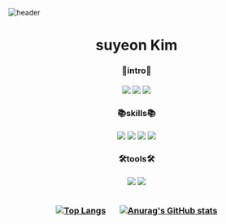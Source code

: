 ![header](https://capsule-render.vercel.app/api?type=wave&color=FDD7E4&height=200&section=header&text=%20&fontSize=폰트크기)
<h1 align="center">suyeon Kim</h1>

<h3 align = 'center'>🐣intro🐣 <br><br>
<a href=https://www.instagram.com/ssuyn__06/><img src="https://img.shields.io/badge/Instagram-E4405F?style=flat-square&logo=Instagram&logoColor=white"/></a>
<a href=https://velog.io/@suyeon_06><img src="https://img.shields.io/badge/Velog-20C997?style=flat-square&logo=Velog&logoColor=white"/></a>
<a href=https://www.notion.so/6908e7fdda4948b39153f9a60508c824?v=8339b97c65c5420e935cb1bd3d8f33fc><img src="https://img.shields.io/badge/Notion-000000?style=flat-square&logo=Notion&logoColor=white"/></a> <br>

<h3 align = 'center'>📚skills📚 <br><br>
<img src="https://img.shields.io/badge/Java-007396?style=flat-square&logo=Java&logoColor=white"/> 
<img src="https://img.shields.io/badge/C-A8B9CC?style=flat-square&logo=C&logoColor=white"/>
<img src="https://img.shields.io/badge/Css-1572B6?style=flat-square&logo=CSS3&logoColor=white"/>
<img src="https://img.shields.io/badge/Html-E34F26?style=flat-square&logo=HTML5&logoColor=white"/>  

<h3 align = 'center'>🛠tools🛠 <br><br>
<img src="https://img.shields.io/badge/Visual Studio-5C2D91?style=flat-square&logo=Visual Studio&logoColor=white"/>
<img src="https://img.shields.io/badge/Eclipse-2C2255?style=flat-square&logo=Eclipse IDE&logoColor=white"/>  <br><br>

[![Top Langs](https://github-readme-stats.vercel.app/api/top-langs/?username=sueyon032)](https://github.com/suyeon032/github-readme-stats) &nbsp; &nbsp; &nbsp;
[![Anurag's GitHub stats](https://github-readme-stats.vercel.app/api?username=sueyon032&show_icons=true&theme=omni)](https://github.com/sueyon032/github-readme-stats)


